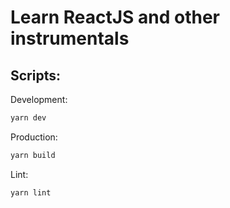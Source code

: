 # Learn ReactJS and other instrumentals

## Scripts:

Development:

```bash
yarn dev
```

Production:

```bash
yarn build
```

Lint:

```bash
yarn lint
```
